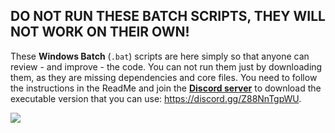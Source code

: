 ## DO NOT RUN THESE BATCH SCRIPTS, THEY WILL NOT WORK ON THEIR OWN!

These **Windows Batch** (`.bat`) scripts are here simply so that anyone can review - and improve - the code. You can not run them just by downloading them, as they are missing dependencies and core files.
You need to follow the instructions in the ReadMe and join the **[Discord server](https://discord.gg/Z88NnTgpWU)** to download the executable version that you can use: https://discord.gg/Z88NnTgpWU.

[<img src="https://github.com/user-attachments/assets/f61046f5-1dc5-4b0c-87f8-4a94d6cbac96">](https://discord.gg/Z88NnTgpWU)

